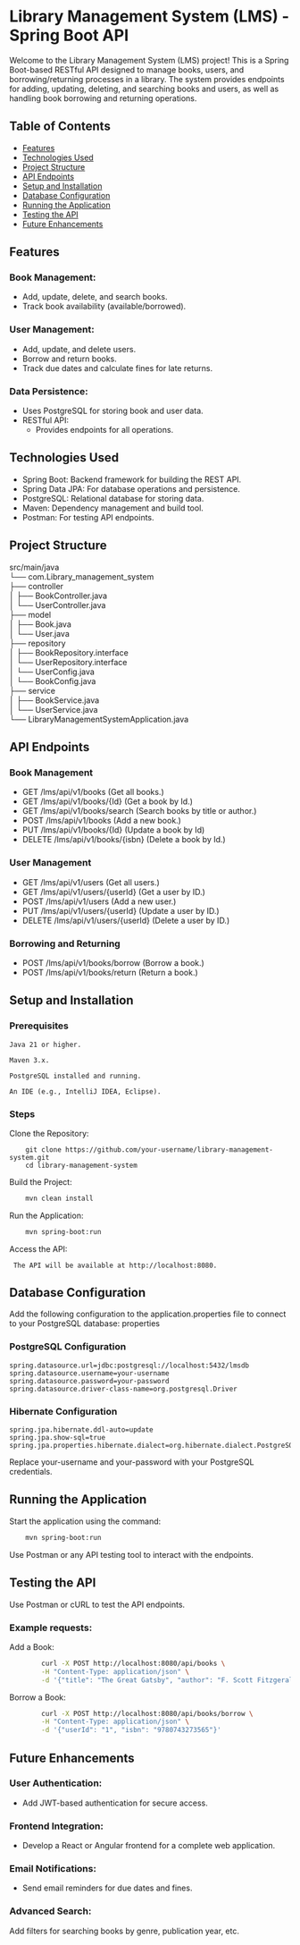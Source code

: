 # Library Management System (LMS) - Spring Boot API

Welcome to the Library Management System (LMS) project! This is a Spring Boot-based RESTful API designed to manage books, users, and borrowing/returning processes in a library. The system provides endpoints for adding, updating, deleting, and searching books and users, as well as handling book borrowing and returning operations.

## Table of Contents

- [Features](#features)
- [Technologies Used]()
- [Project Structure]()
- [API Endpoints]()
- [Setup and Installation]()
- [Database Configuration]()
- [Running the Application]()
- [Testing the API]()
- [Future Enhancements]()

## Features

### Book Management:

- Add, update, delete, and search books.
- Track book availability (available/borrowed).

### User Management:

- Add, update, and delete users.
- Borrow and return books.
- Track due dates and calculate fines for late returns.
### Data Persistence:

- Uses PostgreSQL for storing book and user data.
- RESTful API:
  - Provides endpoints for all operations.

## Technologies Used

- Spring Boot: Backend framework for building the REST API.
- Spring Data JPA: For database operations and persistence.
- PostgreSQL: Relational database for storing data.
- Maven: Dependency management and build tool.
- Postman: For testing API endpoints.

## Project Structure

src/main/java  
└── com.Library_management_system  
├── controller  
│   ├── BookController.java  
│   └── UserController.java  
├── model  
│   ├── Book.java  
│   └── User.java  
├── repository  
│   ├── BookRepository.interface  
│   └── UserRepository.interface  
│   └── UserConfig.java  
│   └── BookConfig.java    
├── service  
│   ├── BookService.java  
│   └── UserService.java  
└── LibraryManagementSystemApplication.java  

## API Endpoints
### Book Management

- GET   /lms/api/v1/books (Get all books.)  
- GET	/lms/api/v1/books/{Id} (Get a book by Id.) 
- GET	/lms/api/v1/books/search (Search books by title or author.)  
- POST	/lms/api/v1/books	(Add a new book.)    
- PUT	/lms/api/v1/books/{Id} (Update a book by Id)  
- DELETE /lms/api/v1/books/{isbn} (Delete a book by Id.)  

### User Management
- GET	/lms/api/v1/users	(Get all users.)
- GET	/lms/api/v1/users/{userId}	(Get a user by ID.)
- POST	/lms/api/v1/users	(Add a new user.)
- PUT	/lms/api/v1/users/{userId}	(Update a user by ID.)
- DELETE /lms/api/v1/users/{userId}	(Delete a user by ID.)

### Borrowing and Returning

- POST	/lms/api/v1/books/borrow	(Borrow a book.)
- POST	/lms/api/v1/books/return	(Return a book.)

## Setup and Installation

### Prerequisites

    Java 21 or higher.

    Maven 3.x.

    PostgreSQL installed and running.

    An IDE (e.g., IntelliJ IDEA, Eclipse).

### Steps

Clone the Repository:
```angular2html
    git clone https://github.com/your-username/library-management-system.git
    cd library-management-system
```
Build the Project:
```bash
    mvn clean install
```
Run the Application:
```bash
    mvn spring-boot:run

```
Access the API:

     The API will be available at http://localhost:8080.

## Database Configuration

Add the following configuration to the application.properties file to connect to your PostgreSQL database:
properties

### PostgreSQL Configuration
```angular2html
spring.datasource.url=jdbc:postgresql://localhost:5432/lmsdb
spring.datasource.username=your-username
spring.datasource.password=your-password
spring.datasource.driver-class-name=org.postgresql.Driver
```

### Hibernate Configuration

```angular2html
spring.jpa.hibernate.ddl-auto=update
spring.jpa.show-sql=true
spring.jpa.properties.hibernate.dialect=org.hibernate.dialect.PostgreSQLDialect
```
Replace your-username and your-password with your PostgreSQL credentials.

## Running the Application

Start the application using the command:
```bash
    mvn spring-boot:run
```
Use Postman or any API testing tool to interact with the endpoints.

## Testing the API

Use Postman or cURL to test the API endpoints.

### Example requests:

Add a Book:
```bash
        curl -X POST http://localhost:8080/api/books \
        -H "Content-Type: application/json" \
        -d '{"title": "The Great Gatsby", "author": "F. Scott Fitzgerald", "isbn": "9780743273565"}'
```
Borrow a Book:
```bash
        curl -X POST http://localhost:8080/api/books/borrow \
        -H "Content-Type: application/json" \
        -d '{"userId": "1", "isbn": "9780743273565"}'
```
## Future Enhancements

### User Authentication:

- Add JWT-based authentication for secure access.

###    Frontend Integration:

- Develop a React or Angular frontend for a complete web application.

###  Email Notifications:
- Send email reminders for due dates and fines.
### Advanced Search:
Add filters for searching books by genre, publication year, etc.